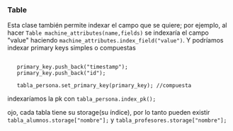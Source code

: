 ### Table
Esta clase también permite indexar el campo que se  quiere; por ejemplo, al hacer ```Table machine_attributes(name,fields)``` se indexaría el campo "value" haciendo ```machine_attributes.index_field("value")```. Y podríamos indexar primary keys simples o compuestas 
 ```vector<string> primary_key;
 
    primary_key.push_back("timestamp");
    primary_key.push_back("id");
    
    tabla_persona.set_primary_key(primary_key); //compuesta 
 ```
indexaríamos la pk con ```tabla_persona.index_pk();```

ojo, cada tabla tiene su storage(su índice), por lo tanto pueden existir ```tabla_alumnos.storage["nombre"];``` y ```tabla_profesores.storage["nombre"];```
